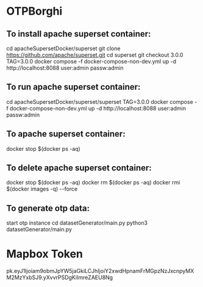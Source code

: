 # OTPBorghi

## To install apache superset container:
cd apacheSupersetDocker/superset
git clone https://github.com/apache/superset.git
cd superset
git checkout 3.0.0
TAG=3.0.0 docker compose -f docker-compose-non-dev.yml up -d
http://localhost:8088
user:admin passw:admin


## To run apache superset container:
cd apacheSupersetDocker/superset/superset
TAG=3.0.0 docker compose -f docker-compose-non-dev.yml up -d
http://localhost:8088
user:admin passw:admin


## To apache superset container:
docker stop $(docker ps -aq) 


## To delete apache superset container:
docker stop $(docker ps -aq) 
docker rm $(docker ps -aq) 
docker rmi $(docker images -q) --force


## To generate otp data:
start otp instance
cd datasetGenerator/main.py
python3 datasetGenerator/main.py


# Mapbox Token
pk.eyJ1Ijoiam9obmJpYW5jaGkiLCJhIjoiY2xwdHpnamFrMGpzNzJxcnpyMXM2MzYxbSJ9.yXvvrPSDgKiImreZAEU8Ng